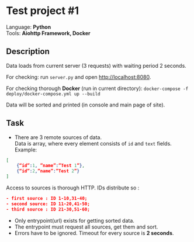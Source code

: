 Test project #1
=================

Language: **Python**  
Tools: **Aiohttp Framework, Docker**

Description
---------------

Data loads from current server (3 requests) with waiting period 2 seconds.  

For checking: run `server.py` and open <http://localhost:8080>.  

For checking thorough **Docker** (run in current directory):  `docker-compose -f deploy/docker-compose.yml up --build`

Data will be sorted and printed (in console and main page of site).

Task
---------------

- There are 3 remote sources of data.  
Data is array, where every element consists of `id` and `text` fields.  
Example: 

```json
[  
    {“id”:1, ”name”:”Test 1”}, 
    {“id”:2,”name”:”Test 2”} 
]
```

Access to sources is thorough HTTP.
IDs distribute so :

```json
- first source : ID 1-10,31-40;
- second source: ID 11-20,41-50;
- third source : ID 21-30,51-60;
```

- Only entrypoint(url) exists for getting sorted data.
- The entrypoint must request all sources, get them and sort.
- Errors have to be ignored. Timeout for every source is **2 seconds**.
